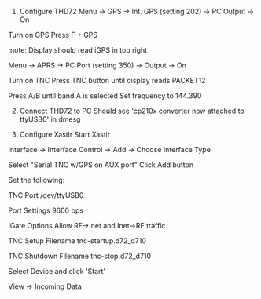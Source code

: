 1. Configure THD72
Menu -> GPS -> Int. GPS (setting 202) -> PC Output -> On

Turn on GPS
Press F + GPS

:note: Display should read iGPS in top right

Menu -> APRS -> PC Port (setting 350) -> Output -> On

Turn on TNC
Press TNC button until display reads PACKET12

Press A/B until band A is selected
Set frequency to 144.390

2. Connect THD72 to PC
Should see 'cp210x converter now attached to ttyUSB0' in dmesg

3. Configure Xastir
Start Xastir

Interface -> Interface Control -> Add -> Choose Interface Type

Select "Serial TNC w/GPS on AUX port"
Click Add button

Set the following:

TNC Port
/dev/ttyUSB0

Port Settings
9600 bps

IGate Options
Allow RF->Inet and Inet->RF traffic

TNC Setup Filename
tnc-startup.d72_d710

TNC Shutdown Filename
tnc-stop.d72_d710

Select Device and click 'Start'

View -> Incoming Data
